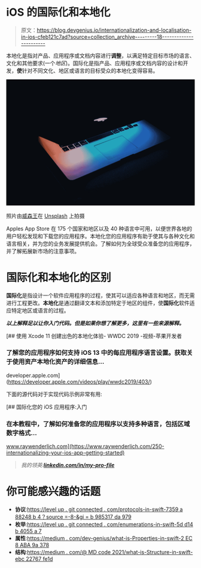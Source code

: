 # iOS 的国际化和本地化

> 原文：<https://blog.devgenius.io/internationalization-and-localisation-in-ios-cfeb121c7ad?source=collection_archive---------18----------------------->

本地化是指对产品、应用程序或文档内容进行**调整**，以满足特定目标市场的语言、文化和其他要求(一个*地区*)。国际化是指产品、应用程序或文档内容的设计和开发，**使**针对不同文化、地区或语言的目标受众的本地化变得容易。

![](img/ff6e0435ced3db4a49c0e9365bb62b52.png)

照片由[威森王](https://unsplash.com/@wesson?utm_source=medium&utm_medium=referral)在 [Unsplash](https://unsplash.com?utm_source=medium&utm_medium=referral) 上拍摄

Apples App Store 在 175 个国家和地区以及 40 种语言中可用，以便世界各地的用户轻松发现和下载您的应用程序。本地化您的应用程序有助于使其与各种文化和语言相关，并为您的业务发展提供机会。了解如何为全球受众准备您的应用程序，并了解拓展新市场的注意事项。

# 国际化和本地化的区别

**国际化**是指设计一个软件应用程序的过程，使其可以适应各种语言和地区，而无需进行工程更改。**本地化**是通过翻译文本和添加特定于地区的组件，使**国际化**软件适应特定地区或语言的过程。

***以上解释足以让你入门代码。但是如果你想了解更多，这里有一些来源解释。***

[](https://developer.apple.com/videos/play/wwdc2019/403/) [## 使用 Xcode 11 创建出色的本地化体验- WWDC 2019 -视频-苹果开发者

### 了解您的应用程序如何支持 iOS 13 中的每应用程序语言设置。获取关于使用资产本地化资产的详细信息…

developer.apple.com](https://developer.apple.com/videos/play/wwdc2019/403/) 

下面的源代码对于实现代码示例非常有用:

[](https://www.raywenderlich.com/250-internationalizing-your-ios-app-getting-started) [## 国际化您的 iOS 应用程序:入门

### 在本教程中，了解如何准备您的应用程序以支持多种语言，包括区域数字格式…

www.raywenderlich.com](https://www.raywenderlich.com/250-internationalizing-your-ios-app-getting-started) 

> *我的领英:*[***linkedin.com/in/my-pro-file***](https://www.linkedin.com/in/my-pro-file)

# 你可能感兴趣的话题

*   **协议**:[https://level up . git connected . com/protocols-in-swift-7359 a 88248 b 4？source =-8-&gi = b 985317 da 979](https://levelup.gitconnected.com/protocols-in-swift-7359a88248b4)
*   **枚举**:[https://level up . git connected . com/enumerations-in-swift-5d d14 b 4055 a 7](https://levelup.gitconnected.com/enumerations-in-swift-5dd14b4055a7)
*   **属性**:[https://medium . com/dev-genius/what-is-Properties-in-swift-2 EC 8 ABA 9a 378](https://medium.com/dev-genius/what-are-properties-in-swift-2ec8aba9a378)
*   **结构**:[https://medium . com/@ MD code 2021/what-is-Structure-in-swift-ebc 22767 fe1d](https://medium.com/@mdcode2021/what-is-structure-in-swift-ebc22767fe1d)